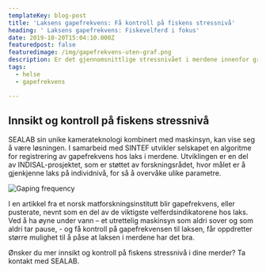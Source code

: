```yaml
---
templateKey: blog-post
title: 'Laksens gapefrekvens: Få kontroll på fiskens stressnivå'
heading: ' Laksens gapefrekvens: Fiskevelferd i fokus'
date: 2019-10-20T15:04:10.000Z
featuredpost: false
featuredimage: /img/gapefrekvens-uten-graf.png
description: Er det gjennomsnittlige stressnivået i merdene innenfor grønn, gul eller rød terskel? Gjennom automatisk varsling dersom fisken er stresset, vil det bli lettere å gjøre umiddelbare tiltak. Målet er å tilby et produkt som lar deg overvåke laksens stressnivå i sanntid, med utgangspunkt i SEALAB sine sylskarpe overvåkingsbilder.
tags:
  - helse
  - gapefrekvens

---
```


## Innsikt og kontroll på fiskens stressnivå

SEALAB sin unike kamerateknologi kombinert med maskinsyn, kan vise seg å være løsningen. I  samarbeid med SINTEF utvikler selskapet en algoritme for registrering av gapefrekvens hos laks i merdene. Utviklingen er en del av INDISAL-prosjektet, som er støttet av forskningsrådet, hvor målet er å gjenkjenne laks på individnivå, for så å overvåke ulike parametre.

![Gaping frequency](/img/gapefrekvens-graf.png "Respiratory Rate")

I en artikkel fra et norsk matforskningsinstitutt blir gapefrekvens, eller pusterate, nevnt som en del av de viktigste velferdsindikatorene hos laks. Ved å ha øyne under vann – et utrettelig maskinsyn som aldri sover og som aldri tar pause, - og få kontroll på gapefrekvensen til laksen, får oppdretter større mulighet til å påse at laksen i merdene har det bra.

Ønsker du mer innsikt og kontroll på fiskens stressnivå i dine merder? Ta kontakt med SEALAB.


